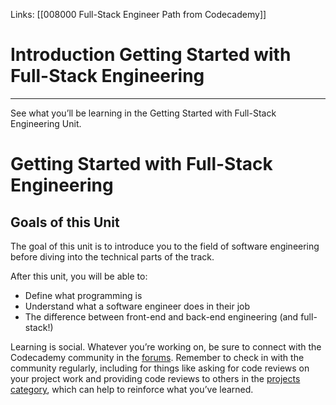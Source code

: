 Links:  [[008000 Full-Stack Engineer Path from Codecademy]]
# Introduction Getting Started with Full-Stack Engineering
---


See what you’ll be learning in the Getting Started with Full-Stack Engineering Unit.

# Getting Started with Full-Stack Engineering

## Goals of this Unit

The goal of this unit is to introduce you to the field of software engineering before diving into the technical parts of the track.

After this unit, you will be able to:

-   Define what programming is
-   Understand what a software engineer does in their job
-   The difference between front-end and back-end engineering (and full-stack!)

Learning is social. Whatever you’re working on, be sure to connect with the Codecademy community in the [forums](https://discuss.codecademy.com/). Remember to check in with the community regularly, including for things like asking for code reviews on your project work and providing code reviews to others in the [projects category](https://discuss.codecademy.com/c/project/1833), which can help to reinforce what you’ve learned.
